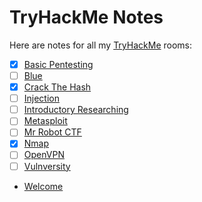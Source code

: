 # TryHackMe Notes
Here are notes for all my [TryHackMe](https://tryhackme.com) rooms:

- [x] [Basic Pentesting](./basic_pentesting/README.md)
- [ ] [Blue](./blue/README.md)
- [x] [Crack The Hash](./crack_the_hash/README.md)
- [ ] [Injection](./injection/README.md)
- [ ] [Introductory Researching](./introductory_researching/README.md)
- [ ] [Metasploit](./metasploit/README.md)
- [ ] [Mr Robot CTF](./mr_robot_ctf/README.md)
- [x] [Nmap](./nmap/README.md)
- [ ] [OpenVPN](./openvpn/README.md)
- [ ] [Vulnversity](./vulnversity/README.md)
- [Welcome](./welcome/README.md)
